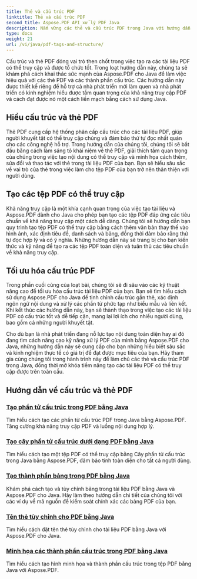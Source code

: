 ```yaml
---
title: Thẻ và cấu trúc PDF
linktitle: Thẻ và cấu trúc PDF
second_title: Aspose.PDF API xử lý PDF Java
description: Nắm vững các thẻ và cấu trúc PDF trong Java với hướng dẫn Aspose.PDF dành cho Java. Tạo các tệp PDF có thể truy cập và sắp xếp dễ dàng.
type: docs
weight: 21
url: /vi/java/pdf-tags-and-structure/
---
```

Cấu trúc và thẻ PDF đóng vai trò then chốt trong việc tạo ra các tài liệu PDF có thể truy cập và được tổ chức tốt. Trong loạt hướng dẫn này, chúng ta sẽ khám phá cách khai thác sức mạnh của Aspose.PDF cho Java để làm việc hiệu quả với các thẻ PDF và các thành phần cấu trúc. Các hướng dẫn này được thiết kế riêng để hỗ trợ cả nhà phát triển mới làm quen và nhà phát triển có kinh nghiệm hiểu được tầm quan trọng của khả năng truy cập PDF và cách đạt được nó một cách liền mạch bằng cách sử dụng Java.

## Hiểu cấu trúc và thẻ PDF

Thẻ PDF cung cấp hệ thống phân cấp cấu trúc cho các tài liệu PDF, giúp người khuyết tật có thể truy cập chúng và đảm bảo thứ tự đọc nhất quán cho các công nghệ hỗ trợ. Trong hướng dẫn của chúng tôi, chúng tôi sẽ bắt đầu bằng cách làm sáng tỏ khái niệm về thẻ PDF, giải thích tầm quan trọng của chúng trong việc tạo nội dung có thể truy cập và minh họa cách thêm, sửa đổi và thao tác với thẻ trong tài liệu PDF của bạn. Bạn sẽ hiểu sâu sắc về vai trò của thẻ trong việc làm cho tệp PDF của bạn trở nên thân thiện với người dùng.

## Tạo các tệp PDF có thể truy cập

Khả năng truy cập là một khía cạnh quan trọng của việc tạo tài liệu và Aspose.PDF dành cho Java cho phép bạn tạo các tệp PDF đáp ứng các tiêu chuẩn về khả năng truy cập một cách dễ dàng. Chúng tôi sẽ hướng dẫn bạn quy trình tạo tệp PDF có thể truy cập bằng cách thêm văn bản thay thế vào hình ảnh, xác định tiêu đề, danh sách và bảng, đồng thời đảm bảo rằng thứ tự đọc hợp lý và có ý nghĩa. Những hướng dẫn này sẽ trang bị cho bạn kiến thức và kỹ năng để tạo ra các tệp PDF toàn diện và tuân thủ các tiêu chuẩn về khả năng truy cập.

## Tối ưu hóa cấu trúc PDF

Trong phần cuối cùng của loạt bài, chúng tôi sẽ đi sâu vào các kỹ thuật nâng cao để tối ưu hóa cấu trúc tài liệu PDF của bạn. Bạn sẽ tìm hiểu cách sử dụng Aspose.PDF cho Java để tinh chỉnh cấu trúc gắn thẻ, xác định ngôn ngữ nội dung và xử lý các phần tử phức tạp như biểu mẫu và liên kết. Khi kết thúc các hướng dẫn này, bạn sẽ thành thạo trong việc tạo các tài liệu PDF có cấu trúc tốt và dễ tiếp cận, mang lại lợi ích cho nhiều người dùng, bao gồm cả những người khuyết tật.

Cho dù bạn là nhà phát triển đang nỗ lực tạo nội dung toàn diện hay ai đó đang tìm cách nâng cao kỹ năng xử lý PDF của mình bằng Aspose.PDF cho Java, những hướng dẫn này sẽ cung cấp cho bạn những hiểu biết sâu sắc và kinh nghiệm thực tế có giá trị để đạt được mục tiêu của bạn. Hãy tham gia cùng chúng tôi trong hành trình này để làm chủ các thẻ và cấu trúc PDF trong Java, đồng thời mở khóa tiềm năng tạo các tài liệu PDF có thể truy cập được trên toàn cầu.

## Hướng dẫn về cấu trúc và thẻ PDF
### [Tạo phần tử cấu trúc trong PDF bằng Java](./create-structure-element-in-pdf-using-java/)
Tìm hiểu cách tạo các phần tử cấu trúc PDF trong Java bằng Aspose.PDF. Tăng cường khả năng truy cập PDF và luồng nội dung hợp lý.
### [Tạo cây phần tử cấu trúc dưới dạng PDF bằng Java](./create-structure-element-tree-in-pdf-using-java/)
Tìm hiểu cách tạo một tệp PDF có thể truy cập bằng Cây phần tử cấu trúc trong Java bằng Aspose.PDF, đảm bảo tính toàn diện cho tất cả người dùng.
### [Tạo thành phần bảng trong PDF bằng Java](./create-table-element-in-pdf-using-java/)
Khám phá cách tạo và tùy chỉnh bảng trong tài liệu PDF bằng Java và Aspose.PDF cho Java. Hãy làm theo hướng dẫn chi tiết của chúng tôi với các ví dụ về mã nguồn để kiểm soát chính xác các bảng PDF của bạn.
### [Tên thẻ tùy chỉnh cho PDF bằng Java](./custom-tag-name-for-pdf-using-java/)
Tìm hiểu cách đặt tên thẻ tùy chỉnh cho tài liệu PDF bằng Java với Aspose.PDF cho Java.
### [Minh họa các thành phần cấu trúc trong PDF bằng Java](./illustration-structure-elements-in-pdf-using-java/)
Tìm hiểu cách tạo hình minh họa và thành phần cấu trúc trong tệp PDF bằng Java với Aspose.PDF.